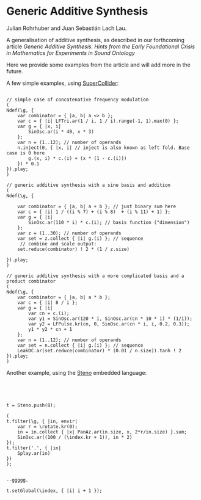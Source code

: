 # Generic Additive Synthesis

Julian Rohrhuber and Juan Sebastián Lach Lau.

A generalisation of additive synthesis, as described in our forthcoming article *Generic Additive Synthesis. Hints from the Early Foundational Crisis in Mathematics for Experiments in Sound Ontology*

Here we provide some examples from the article and will add more in the future.


A few simple examples, using [SuperCollider](https://github.com/supercollider/supercollider):

```

// simple case of concatenative frequency modulation
(
Ndef(\g, {
	var combinator = { |a, b| a <> b };
	var c = { |i| LFTri.ar(1 / i, 1 / i).range(-1, 1).max(0) };
	var g = { |x, i|
		SinOsc.ar(i * 40, x * 3)
	};
	var n = (1..12); // number of operands
	n.inject(0, { |x, i| // inject is also known as left fold. Base case is 0 here
		g.(x, i) * c.(i) + (x * (1 - c.(i)))
	}) * 0.1
}).play;
)

// generic additive synthesis with a sine basis and addition
(
Ndef(\g, {

	var combinator = { |a, b| a + b }; // just binary sum here
	var c = { |i| 1 / ((i % 7) + (i % 8)  + (i % 11) + 1) };
	var g = { |i|
		SinOsc.ar(110 * i) * c.(i); // basis function ("dimension")
	};
	var z = (1..30); // number of operands
	var set = z.collect { |i| g.(i) }; // sequence
	 // combine and scale output:
	set.reduce(combinator) ! 2 * (1 / z.size)

}).play;
)

// generic additive synthesis with a more complicated basis and a product combinator
(
Ndef(\g, {
	var combinator = { |a, b| a * b };
	var c = { |i| 8 / i };
	var g = { |i|
		var cn = c.(i);
		var y1 = SinOsc.ar(120 * i, SinOsc.ar(cn * 10 * i) * (1/i));
		var y2 = LFPulse.kr(cn, 0, SinOsc.ar(cn * i, i, 0.2, 0.3));
		y1 * y2 * cn + 1
	};
	var n = (1..12); // number of operands
	var set = n.collect { |i| g.(i) }; // sequence
	LeakDC.ar(set.reduce(combinator) * (0.01 / n.size)).tanh ! 2
}).play;
)
```


Another example, using the [Steno](https://github.com/telephon/Steno) embedded language:

```




t = Steno.push(8);

(
t.filter(\g, { |in, envir|
	var r = \rotate.kr(0);
	in = in.collect { |x| PanAz.ar(in.size, x, 2*r/in.size) }.sum;
	SinOsc.ar((100 / (\index.kr + 1)), in * 2)
});
t.filter('.', { |in|
	Splay.ar(in)
})
);


--ggggg.

t.setGlobal(\index, { |i| i + 1 });

```

